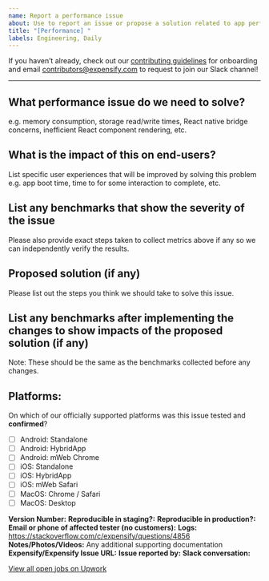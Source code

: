 ```yaml
---
name: Report a performance issue
about: Use to report an issue or propose a solution related to app performance
title: "[Performance] "
labels: Engineering, Daily
---
```


If you haven’t already, check out our [contributing guidelines](https://github.com/Expensify/ReactNativeChat/blob/main/contributingGuides/CONTRIBUTING.md) for onboarding and email contributors@expensify.com to request to join our Slack channel!
___

## What performance issue do we need to solve?
e.g. memory consumption, storage read/write times, React native bridge concerns, inefficient React component rendering, etc.

## What is the impact of this on end-users?
List specific user experiences that will be improved by solving this problem e.g. app boot time, time to for some interaction to complete, etc.

## List any benchmarks that show the severity of the issue
Please also provide exact steps taken to collect metrics above if any so we can independently verify the results.

## Proposed solution (if any)
Please list out the steps you think we should take to solve this issue.

## List any benchmarks after implementing the changes to show impacts of the proposed solution (if any)
Note: These should be the same as the benchmarks collected before any changes.

## Platforms:
<!---
Check off any platforms that are affected by this issue
--->
On which of our officially supported platforms was this issue tested and **confirmed**?
- [ ] Android: Standalone
- [ ] Android: HybridApp
- [ ] Android: mWeb Chrome
- [ ] iOS: Standalone
- [ ] iOS: HybridApp
- [ ] iOS: mWeb Safari
- [ ] MacOS: Chrome / Safari
- [ ] MacOS: Desktop

**Version Number:**
**Reproducible in staging?:**
**Reproducible in production?:**
**Email or phone of affected tester (no customers):**
**Logs:** https://stackoverflow.com/c/expensify/questions/4856
**Notes/Photos/Videos:** Any additional supporting documentation
**Expensify/Expensify Issue URL:**
**Issue reported by:**
**Slack conversation:**

[View all open jobs on Upwork](https://www.upwork.com/ab/jobs/search/?q=Expensify%20React%20Native&sort=recency&user_location_match=2)
